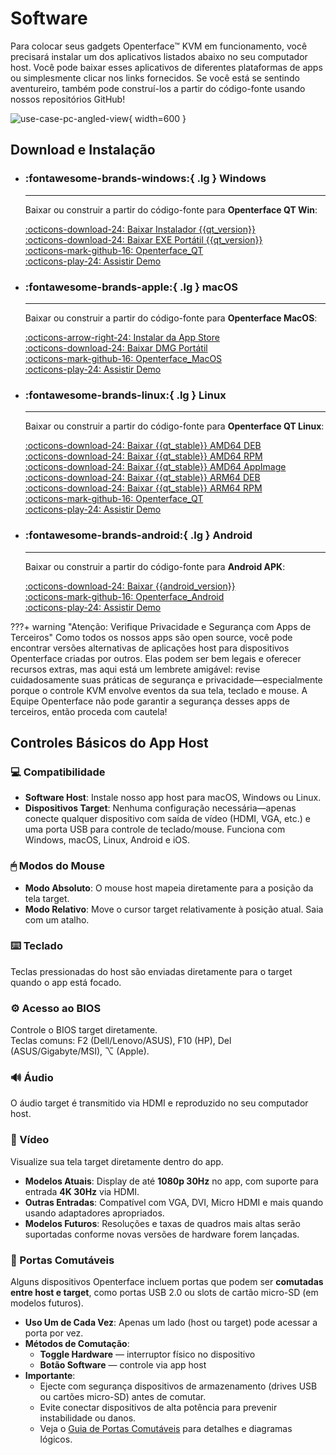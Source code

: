 # Software

Para colocar seus gadgets Openterface™ KVM em funcionamento, você precisará instalar um dos aplicativos listados abaixo no seu computador host. Você pode baixar esses aplicativos de diferentes plataformas de apps ou simplesmente clicar nos links fornecidos. Se você está se sentindo aventureiro, também pode construí-los a partir do código-fonte usando nossos repositórios GitHub!

![use-case-pc-angled-view](https://assets.openterface.com/images/product/use-case-pc-angled-view.webp){ width=600 }

## Download e Instalação

<div class="grid cards" markdown>

-   ### :fontawesome-brands-windows:{ .lg } **Windows**

    ***

    Baixar ou construir a partir do código-fonte para **Openterface QT Win**:

    [:octicons-download-24: Baixar Instalador {{qt_version}}](https://github.com/TechxArtisanStudio/Openterface_QT/releases/download/{{qt_version}}/openterfaceQT.windows.amd64.installer.exe) <br>
    [:octicons-download-24: Baixar EXE Portátil {{qt_version}}](https://github.com/TechxArtisanStudio/Openterface_QT/releases/download/{{qt_version}}/openterfaceQT-portable.exe) <br>
    [:octicons-mark-github-16: Openterface_QT](https://github.com/TechxArtisanStudio/Openterface_QT) <br>
    [:octicons-play-24: Assistir Demo](https://youtu.be/ERzpGtRvP2o?si=e9k402f0nxsD8o2j)

-   ### :fontawesome-brands-apple:{ .lg } **macOS**

    ***

    Baixar ou construir a partir do código-fonte para **Openterface MacOS**:

    [:octicons-arrow-right-24: Instalar da App Store](/appstore) <br>
    [:octicons-download-24: Baixar DMG Portátil](macos/dmg-installation.md) <br>
    [:octicons-mark-github-16: Openterface_MacOS](https://github.com/TechxArtisanStudio/Openterface_MacOS) <br>
    [:octicons-play-24: Assistir Demo](https://youtu.be/m7OpUem0zqY?si=tclfl0Jl77tmE6_e)

-   ### :fontawesome-brands-linux:{ .lg } **Linux**

    ***

    Baixar ou construir a partir do código-fonte para **Openterface QT Linux**:

    [:octicons-download-24: Baixar {{qt_stable}} AMD64 DEB](https://github.com/TechxArtisanStudio/Openterface_QT/releases/download/{{qt_stable}}/openterfaceQT.linux.amd64.deb) <br>
    [:octicons-download-24: Baixar {{qt_stable}} AMD64 RPM](https://github.com/TechxArtisanStudio/Openterface_QT/releases/download/{{qt_stable}}/openterfaceQT.linux.amd64.rpm) <br>
    [:octicons-download-24: Baixar {{qt_stable}} AMD64 AppImage](https://github.com/TechxArtisanStudio/Openterface_QT/releases/download/{{qt_stable}}/openterfaceQT.linux.amd64.AppImage) <br>
    [:octicons-download-24: Baixar {{qt_stable}} ARM64 DEB](https://github.com/TechxArtisanStudio/Openterface_QT/releases/download/{{qt_stable}}/openterfaceQT.linux.arm64.deb) <br>
    [:octicons-download-24: Baixar {{qt_stable}} ARM64 RPM](https://github.com/TechxArtisanStudio/Openterface_QT/releases/download/{{qt_stable}}/openterfaceQT.linux.arm64.rpm) <br>
    [:octicons-mark-github-16: Openterface_QT](https://github.com/TechxArtisanStudio/Openterface_QT) <br>
    [:octicons-play-24: Assistir Demo](https://youtu.be/_ScpI6TC0Pk?si=FSg7A2zmST8QbFec)

-   ### :fontawesome-brands-android:{ .lg } **Android**

    ***

    Baixar ou construir a partir do código-fonte para **Android APK**:

    [:octicons-download-24: Baixar {{android_version}}](https://github.com/TechxArtisanStudio/Openterface_Android/releases/download/{{android_version}}/OpenterfaceAndroid-release.apk) <br>
    [:octicons-mark-github-16: Openterface_Android](https://github.com/TechxArtisanStudio/Openterface_Android) <br>
    [:octicons-play-24: Assistir Demo](https://x.com/TechxArtisan/status/1825460088922071398)

</div>

???+ warning "Atenção: Verifique Privacidade e Segurança com Apps de Terceiros"
Como todos os nossos apps são open source, você pode encontrar versões alternativas de aplicações host para dispositivos Openterface criadas por outros. Elas podem ser bem legais e oferecer recursos extras, mas aqui está um lembrete amigável: revise cuidadosamente suas práticas de segurança e privacidade—especialmente porque o controle KVM envolve eventos da sua tela, teclado e mouse. A Equipe Openterface não pode garantir a segurança desses apps de terceiros, então proceda com cautela!

## Controles Básicos do App Host

### 💻 Compatibilidade

-   **Software Host**: Instale nosso app host para macOS, Windows ou Linux.
-   **Dispositivos Target**: Nenhuma configuração necessária—apenas conecte qualquer dispositivo com saída de vídeo (HDMI, VGA, etc.) e uma porta USB para controle de teclado/mouse. Funciona com Windows, macOS, Linux, Android e iOS.

### 🖱 Modos do Mouse

-   **Modo Absoluto**: O mouse host mapeia diretamente para a posição da tela target.
-   **Modo Relativo**: Move o cursor target relativamente à posição atual. Saia com um atalho.

### ⌨️ Teclado

Teclas pressionadas do host são enviadas diretamente para o target quando o app está focado.

### ⚙️ Acesso ao BIOS

Controle o BIOS target diretamente.  
Teclas comuns: F2 (Dell/Lenovo/ASUS), F10 (HP), Del (ASUS/Gigabyte/MSI), ⌥ (Apple).

### 🔊 Áudio

O áudio target é transmitido via HDMI e reproduzido no seu computador host.

### 🎥 Vídeo

Visualize sua tela target diretamente dentro do app.

-   **Modelos Atuais**: Display de até **1080p 30Hz** no app, com suporte para entrada **4K 30Hz** via HDMI.
-   **Outras Entradas**: Compatível com VGA, DVI, Micro HDMI e mais quando usando adaptadores apropriados.
-   **Modelos Futuros**: Resoluções e taxas de quadros mais altas serão suportadas conforme novas versões de hardware forem lançadas.

### 🔄 Portas Comutáveis

Alguns dispositivos Openterface incluem portas que podem ser **comutadas entre host e target**, como portas USB 2.0 ou slots de cartão micro-SD (em modelos futuros).

-   **Uso Um de Cada Vez**: Apenas um lado (host ou target) pode acessar a porta por vez.
-   **Métodos de Comutação**:
    -   **Toggle Hardware** — interruptor físico no dispositivo
    -   **Botão Software** — controle via app host
-   **Importante**:
    -   Ejecte com segurança dispositivos de armazenamento (drives USB ou cartões micro-SD) antes de comutar.
    -   Evite conectar dispositivos de alta potência para prevenir instabilidade ou danos.
    -   Veja o [Guia de Portas Comutáveis](/usb-switch) para detalhes e diagramas lógicos.
